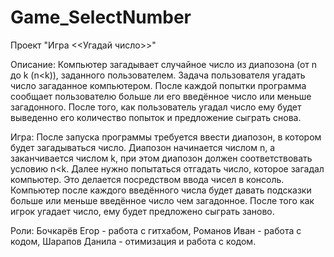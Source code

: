 # Game_SelectNumber

Проект "Игра <<Угадай число>>"

Описание: Компьютер загадывает случайное число из диапозона (от n до k (n<k)), заданного пользователем. Задача пользователя угадать число загаданное компьютером. После каждой попытки программа сообщает пользователю больше ли его введённое число или меньше загадонного. После того, как пользователь угадал число ему будет выведенно его количество попыток и предложение сыграть снова.

Игра: После запуска программы требуется ввести диапозон, в котором будет загадываться число. Диапозон начинается числом n, а заканчивается числом k, при этом диапозон должен соответствовать условию n<k. Далее нужно попытаться отгадать число, которое загадал компьютер. Это делается посредством ввода чисел в консоль. Компьютер после каждого введённого числа будет давать подсказки больше или меньше введённое число чем загадонное. После того как игрок угадает число, ему будет предложено сыграть заново.

Роли: Бочкарёв Егор - работа с гитхабом, Романов Иван - работа с кодом, Шарапов Данила - отимизация и работа с кодом.
